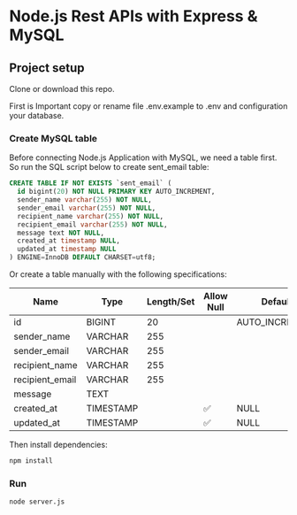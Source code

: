 # Node.js Rest APIs with Express & MySQL

## Project setup

Clone or download this repo.

First is Important copy or rename file .env.example to .env and configuration your database.

### Create MySQL table

Before connecting Node.js Application with MySQL, we need a table first.
So run the SQL script below to create sent_email table:

```sql
CREATE TABLE IF NOT EXISTS `sent_email` (
  id bigint(20) NOT NULL PRIMARY KEY AUTO_INCREMENT,
  sender_name varchar(255) NOT NULL,
  sender_email varchar(255) NOT NULL,
  recipient_name varchar(255) NOT NULL,
  recipient_email varchar(255) NOT NULL,
  message text NOT NULL,
  created_at timestamp NULL,
  updated_at timestamp NULL
) ENGINE=InnoDB DEFAULT CHARSET=utf8;
```

Or create a table manually with the following specifications:

| Name            | Type      | Length/Set | Allow Null | Default        |
| --------------- | --------- | ---------- | ---------- | -------------- |
| id              | BIGINT    | 20         |            | AUTO_INCREMENT |
| sender_name     | VARCHAR   | 255        |            |                |
| sender_email    | VARCHAR   | 255        |            |                |
| recipient_name  | VARCHAR   | 255        |            |                |
| recipient_email | VARCHAR   | 255        |            |                |
| message         | TEXT      |            |            |                |
| created_at      | TIMESTAMP |            | ✅         | NULL           |
| updated_at      | TIMESTAMP |            | ✅         | NULL           |

Then install dependencies:

```bash
npm install
```

### Run
```bash
node server.js
```
